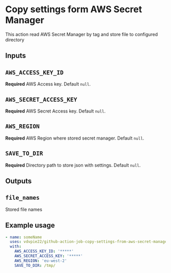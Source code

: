 # Copy settings form AWS Secret Manager

This action read AWS Secret Manager by tag and store file to configured directory 

## Inputs

## `AWS_ACCESS_KEY_ID`

**Required** AWS Access key.  Default `null`.

## `AWS_SECRET_ACCESS_KEY`

**Required** AWS Secret Access key.  Default `null`.

## `AWS_REGION`

**Required** AWS Region where stored secret manager.  Default `null`.


## `SAVE_TO_DIR`

**Required** Directory path to store json with settings.  Default `null`.

## Outputs

## `file_names`

Stored file names

## Example usage

```yaml
- name: someName 
  uses: vdvpie22/github-action-job-copy-settings-from-aws-secret-manager@v1.0.0
  with:   
    AWS_ACCESS_KEY_ID: '*****'
    AWS_SECRET_ACCESS_KEY: '*****'
    AWS_REGION: 'eu-west-2'
    SAVE_TO_DIR: /tmp/

```
